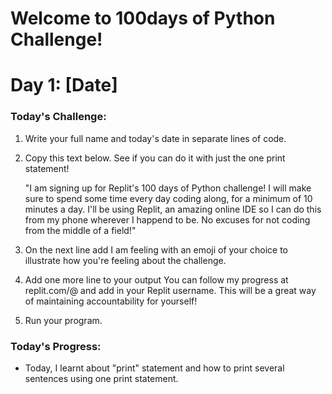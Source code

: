 # Welcome to 100days of Python Challenge!

# Day 1: [Date]


### **Today's Challenge:** 
1.  Write your full name and today's date in separate lines of code.
2.  Copy this text below. See if you can do it with just the one print statement!

    "I am signing up for Replit's 100 days of Python challenge!
     I will make sure to spend some time every day coding along, for a minimum of 10 minutes a day. I'll be using Replit, an amazing online IDE so I can do this from my phone wherever I happend to be. No excuses for not coding from the middle of a field!"
3.  On the next line add I am feeling with an emoji of your choice to illustrate how you're feeling about the challenge.
4.  Add one more line to your output You can follow my progress at replit.com/@ and add in your Replit username. This will be a great way of maintaining accountability for yourself!
5.  Run your program.    

### **Today's Progress:** 
- Today, I learnt about "print" statement and how to print several sentences using one print statement.






